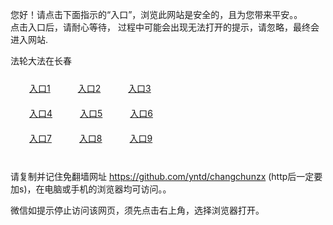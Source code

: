 您好！请点击下面指示的“入口”，浏览此网站是安全的，且为您带来平安。。 <br/>
点击入口后，请耐心等待， 过程中可能会出现无法打开的提示，请忽略，最终会进入网站. </br>

法轮大法在长春<br/>
<div style="padding:10px"><a style="margin:20px" target="_blank" href="https://d32nqr56qo5uh6.cloudfront.net/2Qpsp?otoulr" id="ccLink1" rel="nofollow">入口1</a> <a target="_blank" style="margin:20px" href="https://d3sp7v5pmrwlo6.cloudfront.net/2Qpsp?wccrbb" id="ccLink2" rel="nofollow">入口2</a> <a style="margin:20px" target="_blank" href="https://d3v114ykrgdx60.cloudfront.net/2Qpsp?suogpzf" id="ccLink3" rel="nofollow">入口3</a></div>

<div style="padding:10px" ><a style="margin:20px" target="_blank" href="https://d32nqr56qo5uh6.cloudfront.net/2Qpsp?otoulr" id="ccLink4" rel="nofollow">入口4</a> <a style="margin:20px" href="https://d3sp7v5pmrwlo6.cloudfront.net/2Qpsp?wccrbb" target="_blank" id="ccLink5" rel="nofollow">入口5</a> <a style="margin:20px" href="https://d3v114ykrgdx60.cloudfront.net/2Qpsp?suogpzf" target="_blank" id="ccLink6" rel="nofollow">入口6</a></div>

<div style="padding:10px"><a style="margin:20px" target="_blank" href="https://d32nqr56qo5uh6.cloudfront.net/2Qpsp?otoulr" id="ccLink7" rel="nofollow">入口7</a> <a style="margin:20px" href="https://d3sp7v5pmrwlo6.cloudfront.net/2Qpsp?wccrbb" target="_blank" id="ccLink8" rel="nofollow">入口8</a> <a style="margin:20px" target="_blank" href="https://d3v114ykrgdx60.cloudfront.net/2Qpsp?suogpzf" id="ccLink9" rel="nofollow">入口9</a></div>

<br/>



请复制并记住免翻墙网址 https://github.com/yntd/changchunzx (http后一定要加s)，在电脑或手机的浏览器均可访问。。<br/>

微信如提示停止访问该网页，须先点击右上角，选择浏览器打开。
